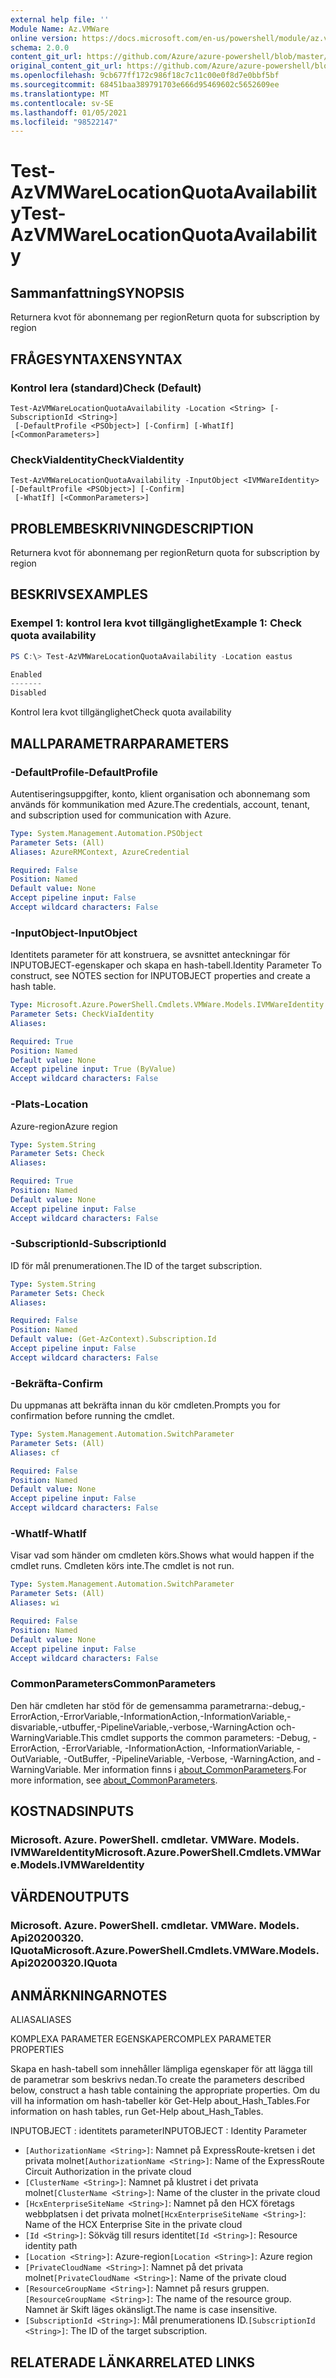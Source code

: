 ```yaml
---
external help file: ''
Module Name: Az.VMWare
online version: https://docs.microsoft.com/en-us/powershell/module/az.vmware/test-azvmwarelocationquotaavailability
schema: 2.0.0
content_git_url: https://github.com/Azure/azure-powershell/blob/master/src/VMWare/help/Test-AzVMWareLocationQuotaAvailability.md
original_content_git_url: https://github.com/Azure/azure-powershell/blob/master/src/VMWare/help/Test-AzVMWareLocationQuotaAvailability.md
ms.openlocfilehash: 9cb677ff172c986f18c7c11c00e0f8d7e0bbf5bf
ms.sourcegitcommit: 68451baa389791703e666d95469602c5652609ee
ms.translationtype: MT
ms.contentlocale: sv-SE
ms.lasthandoff: 01/05/2021
ms.locfileid: "98522147"
---
```

# <span data-ttu-id="66ec4-101">Test-AzVMWareLocationQuotaAvailability</span><span class="sxs-lookup"><span data-stu-id="66ec4-101">Test-AzVMWareLocationQuotaAvailability</span></span>

## <span data-ttu-id="66ec4-102">Sammanfattning</span><span class="sxs-lookup"><span data-stu-id="66ec4-102">SYNOPSIS</span></span>
<span data-ttu-id="66ec4-103">Returnera kvot för abonnemang per region</span><span class="sxs-lookup"><span data-stu-id="66ec4-103">Return quota for subscription by region</span></span>

## <span data-ttu-id="66ec4-104">FRÅGESYNTAXEN</span><span class="sxs-lookup"><span data-stu-id="66ec4-104">SYNTAX</span></span>

### <span data-ttu-id="66ec4-105">Kontrol lera (standard)</span><span class="sxs-lookup"><span data-stu-id="66ec4-105">Check (Default)</span></span>
```
Test-AzVMWareLocationQuotaAvailability -Location <String> [-SubscriptionId <String>]
 [-DefaultProfile <PSObject>] [-Confirm] [-WhatIf] [<CommonParameters>]
```

### <span data-ttu-id="66ec4-106">CheckViaIdentity</span><span class="sxs-lookup"><span data-stu-id="66ec4-106">CheckViaIdentity</span></span>
```
Test-AzVMWareLocationQuotaAvailability -InputObject <IVMWareIdentity> [-DefaultProfile <PSObject>] [-Confirm]
 [-WhatIf] [<CommonParameters>]
```

## <span data-ttu-id="66ec4-107">PROBLEMBESKRIVNING</span><span class="sxs-lookup"><span data-stu-id="66ec4-107">DESCRIPTION</span></span>
<span data-ttu-id="66ec4-108">Returnera kvot för abonnemang per region</span><span class="sxs-lookup"><span data-stu-id="66ec4-108">Return quota for subscription by region</span></span>

## <span data-ttu-id="66ec4-109">BESKRIVS</span><span class="sxs-lookup"><span data-stu-id="66ec4-109">EXAMPLES</span></span>

### <span data-ttu-id="66ec4-110">Exempel 1: kontrol lera kvot tillgänglighet</span><span class="sxs-lookup"><span data-stu-id="66ec4-110">Example 1: Check quota availability</span></span>
```powershell
PS C:\> Test-AzVMWareLocationQuotaAvailability -Location eastus

Enabled
-------
Disabled
```

<span data-ttu-id="66ec4-111">Kontrol lera kvot tillgänglighet</span><span class="sxs-lookup"><span data-stu-id="66ec4-111">Check quota availability</span></span>

## <span data-ttu-id="66ec4-112">MALLPARAMETRAR</span><span class="sxs-lookup"><span data-stu-id="66ec4-112">PARAMETERS</span></span>

### <span data-ttu-id="66ec4-113">-DefaultProfile</span><span class="sxs-lookup"><span data-stu-id="66ec4-113">-DefaultProfile</span></span>
<span data-ttu-id="66ec4-114">Autentiseringsuppgifter, konto, klient organisation och abonnemang som används för kommunikation med Azure.</span><span class="sxs-lookup"><span data-stu-id="66ec4-114">The credentials, account, tenant, and subscription used for communication with Azure.</span></span>

```yaml
Type: System.Management.Automation.PSObject
Parameter Sets: (All)
Aliases: AzureRMContext, AzureCredential

Required: False
Position: Named
Default value: None
Accept pipeline input: False
Accept wildcard characters: False
```

### <span data-ttu-id="66ec4-115">-InputObject</span><span class="sxs-lookup"><span data-stu-id="66ec4-115">-InputObject</span></span>
<span data-ttu-id="66ec4-116">Identitets parameter för att konstruera, se avsnittet anteckningar för INPUTOBJECT-egenskaper och skapa en hash-tabell.</span><span class="sxs-lookup"><span data-stu-id="66ec4-116">Identity Parameter To construct, see NOTES section for INPUTOBJECT properties and create a hash table.</span></span>

```yaml
Type: Microsoft.Azure.PowerShell.Cmdlets.VMWare.Models.IVMWareIdentity
Parameter Sets: CheckViaIdentity
Aliases:

Required: True
Position: Named
Default value: None
Accept pipeline input: True (ByValue)
Accept wildcard characters: False
```

### <span data-ttu-id="66ec4-117">-Plats</span><span class="sxs-lookup"><span data-stu-id="66ec4-117">-Location</span></span>
<span data-ttu-id="66ec4-118">Azure-region</span><span class="sxs-lookup"><span data-stu-id="66ec4-118">Azure region</span></span>

```yaml
Type: System.String
Parameter Sets: Check
Aliases:

Required: True
Position: Named
Default value: None
Accept pipeline input: False
Accept wildcard characters: False
```

### <span data-ttu-id="66ec4-119">-SubscriptionId</span><span class="sxs-lookup"><span data-stu-id="66ec4-119">-SubscriptionId</span></span>
<span data-ttu-id="66ec4-120">ID för mål prenumerationen.</span><span class="sxs-lookup"><span data-stu-id="66ec4-120">The ID of the target subscription.</span></span>

```yaml
Type: System.String
Parameter Sets: Check
Aliases:

Required: False
Position: Named
Default value: (Get-AzContext).Subscription.Id
Accept pipeline input: False
Accept wildcard characters: False
```

### <span data-ttu-id="66ec4-121">-Bekräfta</span><span class="sxs-lookup"><span data-stu-id="66ec4-121">-Confirm</span></span>
<span data-ttu-id="66ec4-122">Du uppmanas att bekräfta innan du kör cmdleten.</span><span class="sxs-lookup"><span data-stu-id="66ec4-122">Prompts you for confirmation before running the cmdlet.</span></span>

```yaml
Type: System.Management.Automation.SwitchParameter
Parameter Sets: (All)
Aliases: cf

Required: False
Position: Named
Default value: None
Accept pipeline input: False
Accept wildcard characters: False
```

### <span data-ttu-id="66ec4-123">-WhatIf</span><span class="sxs-lookup"><span data-stu-id="66ec4-123">-WhatIf</span></span>
<span data-ttu-id="66ec4-124">Visar vad som händer om cmdleten körs.</span><span class="sxs-lookup"><span data-stu-id="66ec4-124">Shows what would happen if the cmdlet runs.</span></span>
<span data-ttu-id="66ec4-125">Cmdleten körs inte.</span><span class="sxs-lookup"><span data-stu-id="66ec4-125">The cmdlet is not run.</span></span>

```yaml
Type: System.Management.Automation.SwitchParameter
Parameter Sets: (All)
Aliases: wi

Required: False
Position: Named
Default value: None
Accept pipeline input: False
Accept wildcard characters: False
```

### <span data-ttu-id="66ec4-126">CommonParameters</span><span class="sxs-lookup"><span data-stu-id="66ec4-126">CommonParameters</span></span>
<span data-ttu-id="66ec4-127">Den här cmdleten har stöd för de gemensamma parametrarna:-debug,-ErrorAction,-ErrorVariable,-InformationAction,-InformationVariable,-disvariable,-utbuffer,-PipelineVariable,-verbose,-WarningAction och-WarningVariable.</span><span class="sxs-lookup"><span data-stu-id="66ec4-127">This cmdlet supports the common parameters: -Debug, -ErrorAction, -ErrorVariable, -InformationAction, -InformationVariable, -OutVariable, -OutBuffer, -PipelineVariable, -Verbose, -WarningAction, and -WarningVariable.</span></span> <span data-ttu-id="66ec4-128">Mer information finns i [about_CommonParameters](http://go.microsoft.com/fwlink/?LinkID=113216).</span><span class="sxs-lookup"><span data-stu-id="66ec4-128">For more information, see [about_CommonParameters](http://go.microsoft.com/fwlink/?LinkID=113216).</span></span>

## <span data-ttu-id="66ec4-129">KOSTNADS</span><span class="sxs-lookup"><span data-stu-id="66ec4-129">INPUTS</span></span>

### <span data-ttu-id="66ec4-130">Microsoft. Azure. PowerShell. cmdletar. VMWare. Models. IVMWareIdentity</span><span class="sxs-lookup"><span data-stu-id="66ec4-130">Microsoft.Azure.PowerShell.Cmdlets.VMWare.Models.IVMWareIdentity</span></span>

## <span data-ttu-id="66ec4-131">VÄRDEN</span><span class="sxs-lookup"><span data-stu-id="66ec4-131">OUTPUTS</span></span>

### <span data-ttu-id="66ec4-132">Microsoft. Azure. PowerShell. cmdletar. VMWare. Models. Api20200320. IQuota</span><span class="sxs-lookup"><span data-stu-id="66ec4-132">Microsoft.Azure.PowerShell.Cmdlets.VMWare.Models.Api20200320.IQuota</span></span>

## <span data-ttu-id="66ec4-133">ANMÄRKNINGAR</span><span class="sxs-lookup"><span data-stu-id="66ec4-133">NOTES</span></span>

<span data-ttu-id="66ec4-134">ALIAS</span><span class="sxs-lookup"><span data-stu-id="66ec4-134">ALIASES</span></span>

<span data-ttu-id="66ec4-135">KOMPLEXA PARAMETER EGENSKAPER</span><span class="sxs-lookup"><span data-stu-id="66ec4-135">COMPLEX PARAMETER PROPERTIES</span></span>

<span data-ttu-id="66ec4-136">Skapa en hash-tabell som innehåller lämpliga egenskaper för att lägga till de parametrar som beskrivs nedan.</span><span class="sxs-lookup"><span data-stu-id="66ec4-136">To create the parameters described below, construct a hash table containing the appropriate properties.</span></span> <span data-ttu-id="66ec4-137">Om du vill ha information om hash-tabeller kör Get-Help about_Hash_Tables.</span><span class="sxs-lookup"><span data-stu-id="66ec4-137">For information on hash tables, run Get-Help about_Hash_Tables.</span></span>


<span data-ttu-id="66ec4-138">INPUTOBJECT <IVMWareIdentity> : identitets parameter</span><span class="sxs-lookup"><span data-stu-id="66ec4-138">INPUTOBJECT <IVMWareIdentity>: Identity Parameter</span></span>
  - <span data-ttu-id="66ec4-139">`[AuthorizationName <String>]`: Namnet på ExpressRoute-kretsen i det privata molnet</span><span class="sxs-lookup"><span data-stu-id="66ec4-139">`[AuthorizationName <String>]`: Name of the ExpressRoute Circuit Authorization in the private cloud</span></span>
  - <span data-ttu-id="66ec4-140">`[ClusterName <String>]`: Namnet på klustret i det privata molnet</span><span class="sxs-lookup"><span data-stu-id="66ec4-140">`[ClusterName <String>]`: Name of the cluster in the private cloud</span></span>
  - <span data-ttu-id="66ec4-141">`[HcxEnterpriseSiteName <String>]`: Namnet på den HCX företags webbplatsen i det privata molnet</span><span class="sxs-lookup"><span data-stu-id="66ec4-141">`[HcxEnterpriseSiteName <String>]`: Name of the HCX Enterprise Site in the private cloud</span></span>
  - <span data-ttu-id="66ec4-142">`[Id <String>]`: Sökväg till resurs identitet</span><span class="sxs-lookup"><span data-stu-id="66ec4-142">`[Id <String>]`: Resource identity path</span></span>
  - <span data-ttu-id="66ec4-143">`[Location <String>]`: Azure-region</span><span class="sxs-lookup"><span data-stu-id="66ec4-143">`[Location <String>]`: Azure region</span></span>
  - <span data-ttu-id="66ec4-144">`[PrivateCloudName <String>]`: Namnet på det privata molnet</span><span class="sxs-lookup"><span data-stu-id="66ec4-144">`[PrivateCloudName <String>]`: Name of the private cloud</span></span>
  - <span data-ttu-id="66ec4-145">`[ResourceGroupName <String>]`: Namnet på resurs gruppen.</span><span class="sxs-lookup"><span data-stu-id="66ec4-145">`[ResourceGroupName <String>]`: The name of the resource group.</span></span> <span data-ttu-id="66ec4-146">Namnet är Skift läges okänsligt.</span><span class="sxs-lookup"><span data-stu-id="66ec4-146">The name is case insensitive.</span></span>
  - <span data-ttu-id="66ec4-147">`[SubscriptionId <String>]`: Mål prenumerationens ID.</span><span class="sxs-lookup"><span data-stu-id="66ec4-147">`[SubscriptionId <String>]`: The ID of the target subscription.</span></span>

## <span data-ttu-id="66ec4-148">RELATERADE LÄNKAR</span><span class="sxs-lookup"><span data-stu-id="66ec4-148">RELATED LINKS</span></span>

